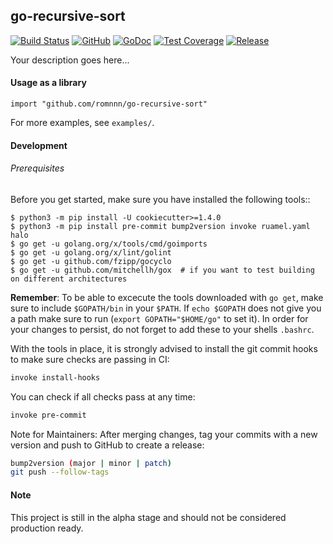 ## go-recursive-sort

[![Build Status](https://travis-ci.com/romnnn/go-recursive-sort.svg?branch=master)](https://travis-ci.com/romnnn/go-recursive-sort)
[![GitHub](https://img.shields.io/github/license/romnnn/go-recursive-sort)](https://github.com/romnnn/go-recursive-sort)
[![GoDoc](https://godoc.org/github.com/romnnn/go-recursive-sort?status.svg)](https://godoc.org/github.com/romnnn/go-recursive-sort)  [![Test Coverage](https://codecov.io/gh/romnnn/go-recursive-sort/branch/master/graph/badge.svg)](https://codecov.io/gh/romnnn/go-recursive-sort)
[![Release](https://img.shields.io/github/release/romnnn/go-recursive-sort)](https://github.com/romnnn/go-recursive-sort/releases/latest)

Your description goes here...



#### Usage as a library

```golang
import "github.com/romnnn/go-recursive-sort"
```

For more examples, see `examples/`.


#### Development

######  Prerequisites

Before you get started, make sure you have installed the following tools::

    $ python3 -m pip install -U cookiecutter>=1.4.0
    $ python3 -m pip install pre-commit bump2version invoke ruamel.yaml halo
    $ go get -u golang.org/x/tools/cmd/goimports
    $ go get -u golang.org/x/lint/golint
    $ go get -u github.com/fzipp/gocyclo
    $ go get -u github.com/mitchellh/gox  # if you want to test building on different architectures

**Remember**: To be able to excecute the tools downloaded with `go get`, 
make sure to include `$GOPATH/bin` in your `$PATH`.
If `echo $GOPATH` does not give you a path make sure to run
(`export GOPATH="$HOME/go"` to set it). In order for your changes to persist, 
do not forget to add these to your shells `.bashrc`.

With the tools in place, it is strongly advised to install the git commit hooks to make sure checks are passing in CI:
```bash
invoke install-hooks
```

You can check if all checks pass at any time:
```bash
invoke pre-commit
```

Note for Maintainers: After merging changes, tag your commits with a new version and push to GitHub to create a release:
```bash
bump2version (major | minor | patch)
git push --follow-tags
```

#### Note

This project is still in the alpha stage and should not be considered production ready.
